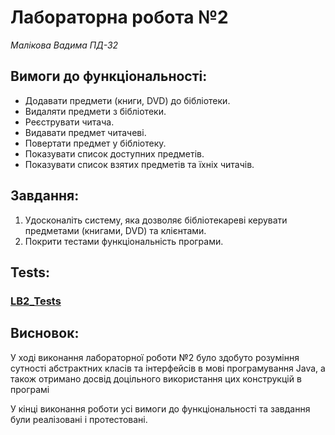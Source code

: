 # Лабораторна робота №2
*Малікова Вадима*
*ПД-32*

## Вимоги до функціональності:
* Додавати предмети (книги, DVD) до бібліотеки.
* Видаляти предмети з бібліотеки.
* Реєструвати читача.
* Видавати предмет читачеві.
* Повертати предмет у бібліотеку.
* Показувати список доступних предметів.
* Показувати список взятих предметів та їхніх читачів.

## Завдання:
1. Удосконаліть систему, яка дозволяє бібліотекареві керувати предметами (книгами, DVD) та клієнтами.
2. Покрити тестами функціональність програми.

## Tests:
### [LB2_Tests](https://github.com/TooWorthless/malikov_java_labs/blob/main/src/test/java/com/university/lab2/README.md)

## Висновок:
У ході виконання лабораторної роботи №2 було здобуто розуміння сутності абстрактних класів та інтерфейсів в мові програмування Java, а також отримано досвід доцільного використання цих конструкцій в програмі 

У кінці виконання роботи усі вимоги до функціональності та завдання були реалізовані і протестовані.